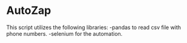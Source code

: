 # AutoZap
This script utilizes the following libraries:
-pandas to read csv file with phone numbers.
-selenium for the automation.
